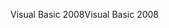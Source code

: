 <span data-ttu-id="dddc2-101">Visual Basic 2008</span><span class="sxs-lookup"><span data-stu-id="dddc2-101">Visual Basic 2008</span></span>